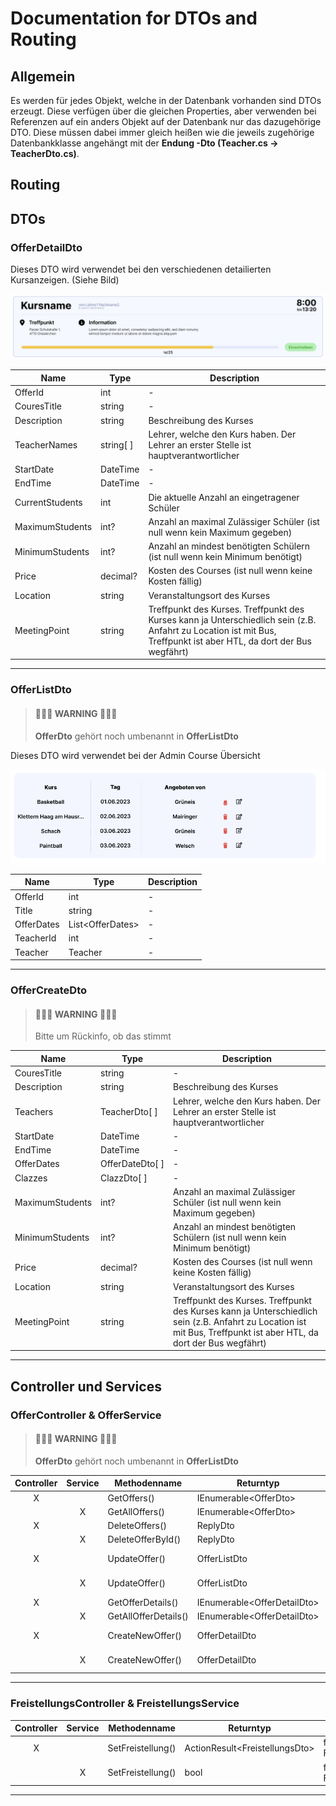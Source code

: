 # Documentation for DTOs and Routing

## Allgemein

Es werden für jedes Objekt, welche in der Datenbank vorhanden sind DTOs erzeugt. Diese verfügen über die gleichen Properties, aber verwenden bei Referenzen auf ein anders Objekt auf der Datenbank nur das dazugehörige DTO. Diese müssen dabei immer gleich heißen wie die jeweils zugehörige Datenbankklasse angehängt mit der **Endung -Dto (Teacher.cs &rarr; TeacherDto.cs)**.

## Routing

## DTOs

### OfferDetailDto

Dieses DTO wird verwendet bei den verschiedenen detailierten Kursanzeigen. (Siehe Bild)

![OfferDetailDto](documents\images\offerDetailDto.png)

| Name            | Type           | Description                                                                                                                                                         |
| --------------- | -------------- | ------------------------------------------------------------------------------------------------------------------------------------------------------------------- |
| OfferId         | int            | -                                                                                                                                                                   |
| CouresTitle     | string         | -                                                                                                                                                                   |
| Description     | string         | Beschreibung des Kurses                                                                                                                                             |
| TeacherNames    | string[&nbsp;] | Lehrer, welche den Kurs haben. Der Lehrer an erster Stelle ist hauptverantwortlicher                                                                                |
| StartDate       | DateTime       | -                                                                                                                                                                   |
| EndTime         | DateTime       | -                                                                                                                                                                   |
| CurrentStudents | int            | Die aktuelle Anzahl an eingetragener Schüler                                                                                                                        |
| MaximumStudents | int?           | Anzahl an maximal Zulässiger Schüler (ist null wenn kein Maximum gegeben)                                                                                           |
| MinimumStudents | int?           | Anzahl an mindest benötigten Schülern (ist null wenn kein Minimum benötigt)                                                                                         |
| Price           | decimal?       | Kosten des Courses (ist null wenn keine Kosten fällig)                                                                                                              |
| Location        | string         | Veranstaltungsort des Kurses                                                                                                                                        |
| MeetingPoint    | string         | Treffpunkt des Kurses. Treffpunkt des Kurses kann ja Unterschiedlich sein (z.B. Anfahrt zu Location ist mit Bus, Treffpunkt ist aber HTL, da dort der Bus wegfährt) |

---

### OfferListDto

> #### 🔴🔴🔴 WARNING 🔴🔴🔴
>
> **OfferDto** gehört noch umbenannt in **OfferListDto**

Dieses DTO wird verwendet bei der Admin Course Übersicht

![OfferListDto](documents\images\offerListDto.png)

| Name       | Type               | Description |
| ---------- | ------------------ | ----------- |
| OfferId    | int                | -           |
| Title      | string             | -           |
| OfferDates | List\<OfferDates\> | -           |
| TeacherId  | int                | -           |
| Teacher    | Teacher            | -           |

---

### OfferCreateDto

> #### 🔴🔴🔴 WARNING 🔴🔴🔴
>
> Bitte um Rückinfo, ob das stimmt

| Name            | Type                 | Description                                                                                                                                                         |
| --------------- | -------------------- | ------------------------------------------------------------------------------------------------------------------------------------------------------------------- |
| CouresTitle     | string               | -                                                                                                                                                                   |
| Description     | string               | Beschreibung des Kurses                                                                                                                                             |
| Teachers        | TeacherDto[&nbsp;]   | Lehrer, welche den Kurs haben. Der Lehrer an erster Stelle ist hauptverantwortlicher                                                                                |
| StartDate       | DateTime             | -                                                                                                                                                                   |
| EndTime         | DateTime             | -                                                                                                                                                                   |
| OfferDates      | OfferDateDto[&nbsp;] | -                                                                                                                                                                   |
| Clazzes         | ClazzDto[&nbsp;]     | -                                                                                                                                                                   |
| MaximumStudents | int?                 | Anzahl an maximal Zulässiger Schüler (ist null wenn kein Maximum gegeben)                                                                                           |
| MinimumStudents | int?                 | Anzahl an mindest benötigten Schülern (ist null wenn kein Minimum benötigt)                                                                                         |
| Price           | decimal?             | Kosten des Courses (ist null wenn keine Kosten fällig)                                                                                                              |
| Location        | string               | Veranstaltungsort des Kurses                                                                                                                                        |
| MeetingPoint    | string               | Treffpunkt des Kurses. Treffpunkt des Kurses kann ja Unterschiedlich sein (z.B. Anfahrt zu Location ist mit Bus, Treffpunkt ist aber HTL, da dort der Bus wegfährt) |

---

## Controller und Services

### OfferController & OfferService

> #### 🔴🔴🔴 WARNING 🔴🔴🔴
>
> **OfferDto** gehört noch umbenannt in **OfferListDto**

| Controller | Service | Methodenname         | Returntyp                    | Parameter                   | HttpActionName  |
| :--------: | :-----: | -------------------- | ---------------------------- | --------------------------- | --------------- |
|     X      |         | GetOffers()          | IEnumerable\<OfferDto\>      | -                           | GetOffers       |
|            |    X    | GetAllOffers()       | IEnumerable\<OfferDto\>      | -                           | -               |
|     X      |         | DeleteOffers()       | ReplyDto                     | id: int                     | DeleteOffer     |
|            |    X    | DeleteOfferById()    | ReplyDto                     | id: int                     | -               |
|     X      |         | UpdateOffer()        | OfferListDto                 | offer: OfferListDto         | UpdateOffer     |
|            |    X    | UpdateOffer()        | OfferListDto                 | dto: OfferListDto           | -               |
|     X      |         | GetOfferDetails()    | IEnumerable<OfferDetailDto\> | studentId: int              | GetDetailOffers |
|            |    X    | GetAllOfferDetails() | IEnumerable<OfferDetailDto\> | studentId: int              | -               |
|     X      |         | CreateNewOffer()     | OfferDetailDto               | createOffer: CreateOfferDto | CreateOffer     |
|            |    X    | CreateNewOffer()     | OfferDetailDto               | createOffer: CreateOfferDto | -               |

---

### FreistellungsController & FreistellungsService

| Controller | Service | Methodenname      | Returntyp                        | Parameter                          | HttpActionName |
| :--------: | :-----: | ----------------- | -------------------------------- | ---------------------------------- | -------------- |
|     X      |         | SetFreistellung() | ActionResult\<FreistellungsDto\> | freistellungsDto: FreistellungsDto | [action]       |
|            |    X    | SetFreistellung() | bool                             | freistellungsDto: FreistellungsDto | -              |

---
